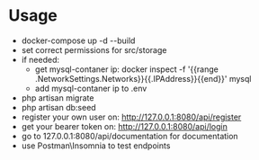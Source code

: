 # Usage
- docker-compose up -d --build
- set correct permissions for src/storage
- if needed:
    - get mysql-contaner ip: docker inspect -f '{{range .NetworkSettings.Networks}}{{.IPAddress}}{{end}}' mysql
    - add mysql-contaner ip to .env
- php artisan migrate
- php artisan db:seed
- register your own user on: http://127.0.0.1:8080/api/register
- get your bearer token on: http://127.0.0.1:8080/api/login
- go to 127.0.0.1:8080/api/documentation for documentation
- use Postman\Insomnia to test endpoints